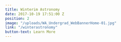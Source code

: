 ```yaml
---
title: Winterim Astronomy
date: 2017-10-19 17:51:00 Z
position: 2
image: "/uploads/WA_Undergrad_WebBannerHome-01.jpg"
link: "/winterastronomy"
button-text: Learn More
---
```


